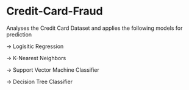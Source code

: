 # Credit-Card-Fraud

Analyses the Credit Card Dataset and applies the following models for prediction

-> Logisitic Regression

-> K-Nearest Neighbors

-> Support Vector Machine Classifier

-> Decision Tree Classifier
